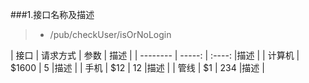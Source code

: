 ###1.接口名称及描述
>* /pub/checkUser/isOrNoLogin

| 接口        | 请求方式   |  参数  |  描述  |
| --------   | -----:  | :----:  |描述 |
| 计算机     | \$1600 |   5     |描述 |
| 手机        |   \$12   |   12   |描述 |
| 管线        |    \$1    |  234  |描述 |



